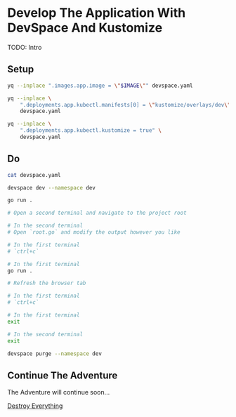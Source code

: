 # Develop The Application With DevSpace And Kustomize

TODO: Intro

## Setup

```bash
yq --inplace ".images.app.image = \"$IMAGE\"" devspace.yaml

yq --inplace \
    ".deployments.app.kubectl.manifests[0] = \"kustomize/overlays/dev\"" \
    devspace.yaml

yq --inplace \
    ".deployments.app.kubectl.kustomize = true" \
    devspace.yaml
```

## Do

```bash
cat devspace.yaml

devspace dev --namespace dev

go run .

# Open a second terminal and navigate to the project root

# In the second terminal
# Open `root.go` and modify the output however you like

# In the first terminal
# `ctrl+c`

# In the first terminal
go run .

# Refresh the browser tab

# In the first terminal
# `ctrl+c`

# In the first terminal
exit

# In the second terminal
exit

devspace purge --namespace dev
```

## Continue The Adventure

The Adventure will continue soon...

[Destroy Everything](../destroy-all.md)
